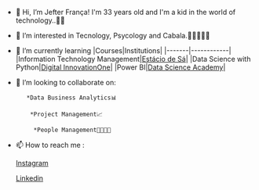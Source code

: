 - 👋 Hi, I’m Jefter França! I'm 33 years old and I'm a kid in the world of technology..👶😅
- 👀 I’m interested in Tecnology, Psycology and Cabala.🤹‍♂️🤵🧙‍♂️
- 🌱 I’m currently learning
  |Courses|Institutions| 
  |-------|------------|
  |Information Technology Management|[Estácio de Sá](https://estacio.br/)|
  |Data Science with Python|[Digital InnovationOne](https://web.dio.me/home)|
  |Power BI|[Data Science Academy](https://www.datascienceacademy.com.br/)|
  
- 💞️ I’m looking to collaborate on:

         *Data Business Analytics📊

          *Project Management📈

           *People Management👨‍👩‍👧‍👦

- 📫 How to reach me :

     [Instagram](https://www.instagram.com/j3fterfranca/)

     [Linkedin](https://www.linkedin.com/in/jefter-fran%C3%A7a-10b951120/)

<!---
Jefsdatacode/Jefsdatacode is a ✨ special ✨ repository because its `README.md` (this file) appears on your GitHub profile.
You can click the Preview link to take a look at your changes.
--->
